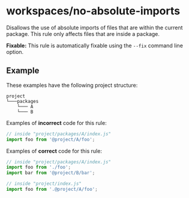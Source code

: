 # workspaces/no-absolute-imports

Disallows the use of absolute imports of files that are within the current package. This rule only affects files that are inside a package.

**Fixable:** This rule is automatically fixable using the `--fix` command line option.

## Example

These examples have the following project structure:

```
project
└───packages
    └─── A
    └─── B
```

Examples of **incorrect** code for this rule:

```js
// inside "project/packages/A/index.js"
import foo from '@project/A/foo';
```

Examples of **correct** code for this rule:

```js
// inside "project/packages/A/index.js"
import foo from './foo';
import bar from '@project/B/bar';

// inside "project/index.js"
import foo from '.@project/A/foo';
```
